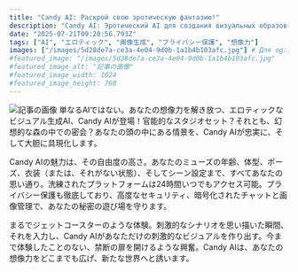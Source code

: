 ```yaml
---
title: "Candy AI: Раскрой свою эротическую фантазию!"
description: "Candy AI: Эротический AI для создания визуальных образов. Полная свобода: возраст, телосложение, позы, одежда (или её отсутствие), сцены. Круглосуточный доступ, защита приватности. Открой новый мир!"
date: "2025-07-21T09:20:56.793Z"
tags: ["AI", "エロティック", "画像生成", "プライバシー保護", "想像力"]
images: ["/images/5d28de7a-ce3a-4e04-9d0b-1a1b4b103afc.jpg"] # Для og:image
#featured_image: "/images/5d28de7a-ce3a-4e04-9d0b-1a1b4b103afc.jpg"
#featured_image_alt: "記事の画像"
#featured_image_width: 1024
#featured_image_height: 768
---
```

![記事の画像](/images/5d28de7a-ce3a-4e04-9d0b-1a1b4b103afc.jpg)
単なるAIではない。あなたの想像力を解き放つ、エロティックなビジュアル生成AI、Candy AIが登場！官能的なスタジオセット？それとも、幻想的な森の中での密会？あなたの頭の中にある情景を、Candy AIが忠実に、そして大胆に具現化します。

Candy AIの魅力は、その自由度の高さ。あなたのミューズの年齢、体型、ポーズ、衣装（または、それがない状態）、そしてシーン設定まで、すべてあなたの思い通り。洗練されたプラットフォームは24時間いつでもアクセス可能。プライバシー保護も徹底しており、高度なセキュリティ、暗号化されたチャットと画像管理で、あなたの秘密の遊び場を守ります。

まるでジェットコースターのような体験。刺激的なシナリオを思い描いた瞬間、それを入力し、Candy AIがあなただけの刺激的なビジュアルを作り出す。今まで体験したことのない、禁断の扉を開けるような興奮。Candy AIは、あなたの想像力をどこまでも広げ、新たな世界へと誘います。
